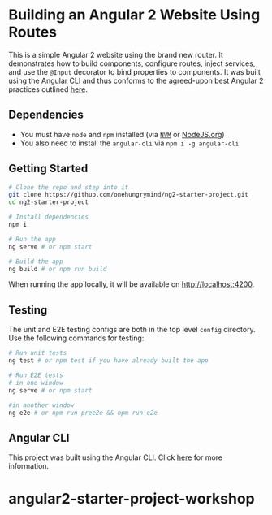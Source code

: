 # Building an Angular 2 Website Using Routes
This is a simple Angular 2 website using the brand new router. It demonstrates how to build components, configure routes, inject services, and use the `@Input` decorator to bind properties to components. It was built using the Angular CLI and thus conforms to the agreed-upon best Angular 2 practices outlined [here](https://angular.io/docs/ts/latest/guide/style-guide.html).

## Dependencies
- You must have `node` and `npm` installed (via [`NVM`](https://github.com/creationix/nvm) or [NodeJS.org](https://nodejs.org/en/))
- You also need to install the `angular-cli` via `npm i -g angular-cli`

## Getting Started


```bash
# Clone the repo and step into it
git clone https://github.com/onehungrymind/ng2-starter-project.git
cd ng2-starter-project

# Install dependencies
npm i

# Run the app
ng serve # or npm start

# Build the app
ng build # or npm run build
```

When running the app locally, it will be available on [http://localhost:4200](http://localhost:4200).

## Testing
The unit and E2E testing configs are both in the top level `config` directory. Use the following commands for testing:

```bash
# Run unit tests
ng test # or npm test if you have already built the app

# Run E2E tests
# in one window
ng serve # or npm start

#in another window
ng e2e # or npm run pree2e && npm run e2e
```

## Angular CLI
This project was built using the Angular CLI. Click [here](https://github.com/angular/angular-cli) for more information.
# angular2-starter-project-workshop
